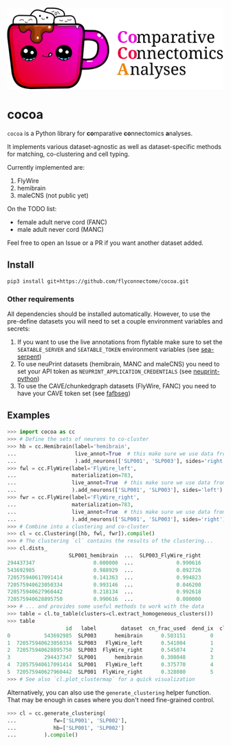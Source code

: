 ![cocoa](docs/_static/cocoa.svg)

# cocoa

`cocoa` is a Python library for **co**mparative **co**nnectomics **a**nalyses.

It implements various dataset-agnostic as well as dataset-specific methods
for matching, co-clustering and cell typing.

Currently implemented are:

1. FlyWire
2. hemibrain
3. maleCNS (not public yet)

On the TODO list:
- female adult nerve cord (FANC)
- male adult never cord (MANC)

Feel free to open an Issue or a PR if you want another dataset added.

## Install

```bash
pip3 install git+https://github.com/flyconnectome/cocoa.git
```

### Other requirements

All dependencies should be installed automatically. However, to use the
pre-define datasets you will need to set a couple environment variables and
secrets:
1. If you want to use the live annotations from flytable make sure to set the
   `SEATABLE_SERVER` and `SEATABLE_TOKEN` environment variables (see
   [sea-serpent](https://github.com/schlegelp/sea-serpent))
2. To use neuPrint datasets (hemibrain, MANC and maleCNS) you need to set your
   API token as `NEUPRINT_APPLICATION_CREDENTIALS`
   (see [neuprint-python](https://github.com/connectome-neuprint/neuprint-python))
3. To use the CAVE/chunkedgraph datasets (FlyWire, FANC) you need to have your
   CAVE token set (see [fafbseg](https://fafbseg-py.readthedocs.io/en/latest/source/tutorials/flywire_setup.html))

## Examples

```Python
>>> import cocoa as cc
>>> # Define the sets of neurons to co-cluster
>>> hb = cc.Hemibrain(label='hemibrain',
...                   live_annot=True  # this make sure we use data from flytable
...                   ).add_neurons(['SLP001', 'SLP003'], sides='right')
>>> fwl = cc.FlyWire(label='FlyWire_left',
...                  materialization=783,
...                  live_annot=True  # this make sure we use data from flytable
...                  ).add_neurons(['SLP001', 'SLP003'], sides='left')
>>> fwr = cc.FlyWire(label='FlyWire_right',
...                  materialization=783,
...                  live_annot=True  # this make sure we use data from flytable
...                  ).add_neurons(['SLP001', 'SLP003'], sides='right')
>>> # Combine into a clustering and co-cluster
>>> cl = cc.Clustering([hb, fwl, fwr]).compile()
>>> # The clustering `cl` contains the results of the clustering...
>>> cl.dists_
                    SLP001_hemibrain  ...  SLP003_FlyWire_right
294437347                   0.000000  ...              0.990616
543692985                   0.988929  ...              0.092726
720575940617091414          0.141363  ...              0.994823
720575940623050334          0.993146  ...              0.046200
720575940627960442          0.218134  ...              0.992618
720575940628895750          0.990616  ...              0.000000
>>> # ... and provides some useful methods to work with the data
>>> table = cl.to_table(clusters=cl.extract_homogeneous_clusters())
>>> table
                   id   label        dataset  cn_frac_used  dend_ix  cluster
0           543692985  SLP003      hemibrain      0.503151        0        0
1  720575940623050334  SLP003   FlyWire_left      0.541004        1        0
2  720575940628895750  SLP003  FlyWire_right      0.545074        2        0
3           294437347  SLP001      hemibrain      0.308048        3        1
4  720575940617091414  SLP001   FlyWire_left      0.375770        4        1
5  720575940627960442  SLP001  FlyWire_right      0.328080        5        1
>>> # See also `cl.plot_clustermap` for a quick visualization
```

Alternatively, you can also use the `generate_clustering` helper function.
That may be enough in cases where you don't need fine-grained control.

```Python
>>> cl = cc.generate_clustering(
...            fw=['SLP001', 'SLP002'],
...            hb=['SLP001', 'SLP002']
...         ).compile()
```
